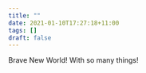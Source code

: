 ```yaml
---
title: ""
date: 2021-01-10T17:27:18+11:00
tags: []
draft: false
---
```

Brave New World! With so many things!
